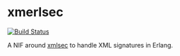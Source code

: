 xmerlsec
========

[![Build Status](https://travis-ci.org/evax/xmerlsec.png?branch=master)](https://travis-ci.org/evax/xmerlsec)

A NIF around [xmlsec](http://aleksey.com/xmlsec/) to handle XML signatures
in Erlang.
